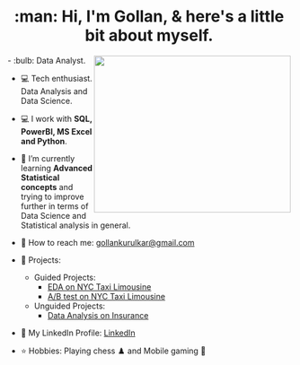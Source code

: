 <h1 align="center">:man: Hi, I'm Gollan, & here's a little bit about myself.</h1>

<div>
  <img align="right" width="350" height="280" src="https://media1.tenor.com/images/9fb771fb621c29b0a2eae945b5ceeeb3/tenor.gif?itemid=19019116">
  - :bulb: Data Analyst.

- :computer: Tech enthusiast. Data Analysis and Data Science.

- :computer: I work with <b>SQL, PowerBI, MS Excel and Python</b>.

- 🌱 I’m currently learning <b>Advanced Statistical concepts</b> and trying to improve further in terms of Data Science and Statistical analysis in general.

- :email: How to reach me: gollankurulkar@gmail.com

- :pencil: Projects:
  - Guided Projects:
    - <a href="https://github.com/GoKu1402/google_certificate_projectss/blob/main/Course_Activity%20EDA%20Automatidata%20project%20lab.ipynb">EDA on NYC Taxi Limousine</a>
    - <a href="https://github.com/GoKu1402/google_certificate_projectss/blob/main/Course_Activity%20ttest%20Automatidata%20project%20lab.ipynb">A/B test on NYC Taxi Limousine</a>
  - Unguided Projects:
    - <a href="https://github.com/GoKu1402/unguided_projects/blob/main/insurance.ipynb">Data Analysis on Insurance</a>

- :file_folder: My LinkedIn Profile: <a href="https://www.linkedin.com/in/golan-k-928973170/">LinkedIn</a>

- :star: Hobbies: Playing chess :chess_pawn: and Mobile gaming :iphone:
</div>

